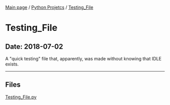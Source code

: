 [Main page](/) / [Python Projetcs](/python) / [Testing_File](/python/2018-07-02_Testing_File)

# Testing_File

## Date: 2018-07-02

A "quick testing" file that, apparently, was made without knowing that IDLE exists.

-----

## Files

[Testing_File.py](Testing_File.py)